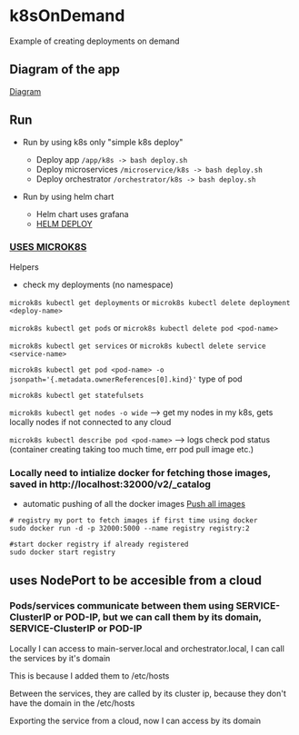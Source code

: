 # k8sOnDemand
Example of creating deployments on demand

## Diagram of the app 
[Diagram](./codeHelpers/README.md) 


## Run 

- Run by using k8s only  "simple k8s deploy"
    - Deploy app `/app/k8s -> bash deploy.sh` 
    - Deploy microservices `/microservice/k8s -> bash deploy.sh` 
    - Deploy orchestrator `/orchestrator/k8s -> bash deploy.sh` 

- Run by using helm chart
    - Helm chart uses grafana 
    - [HELM DEPLOY](./helm/README.md) 

### [USES MICROK8S](./microk8sandversions/README.md) 

Helpers
- check my deployments (no namespace)

`microk8s kubectl get deployments` or `microk8s kubectl delete deployment <deploy-name>`

`microk8s kubectl get pods` or `microk8s kubectl delete pod <pod-name>`

`microk8s kubectl get services` or `microk8s kubectl delete service <service-name>`

`microk8s kubectl get pod <pod-name> -o jsonpath='{.metadata.ownerReferences[0].kind}'` type of pod 

`microk8s kubectl get statefulsets`

`microk8s kubectl get nodes -o wide` --> get my nodes in my k8s, gets locally nodes if not connected to any cloud 

`microk8s kubectl describe pod <pod-name>` --> logs check pod status (container creating taking too much time, err pod pull image etc.)

###  Locally need to intialize docker for fetching those images, saved in http://localhost:32000/v2/_catalog

- automatic pushing of all the docker images [Push all images](./helm/dockerImgs/pushimages.sh)

```
# registry my port to fetch images if first time using docker
sudo docker run -d -p 32000:5000 --name registry registry:2

#start docker registry if already registered
sudo docker start registry

```

## uses NodePort to be accesible from a cloud
### Pods/services communicate between them using SERVICE-ClusterIP or POD-IP, but we can call them by its domain, SERVICE-ClusterIP or POD-IP
Locally I can access to main-server.local and orchestrator.local, I can call the services by it's domain

This is because I added them to /etc/hosts

Between the services, they are called by its cluster ip, because they don't have the domain in the /etc/hosts

Exporting the service from a cloud, now I can access by its domain
